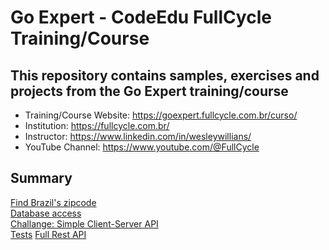 # Go Expert - CodeEdu FullCycle Training/Course

## This repository contains samples, exercises and projects from the Go Expert training/course  
* Training/Course Website: https://goexpert.fullcycle.com.br/curso/
* Institution: https://fullcycle.com.br/
* Instructor: https://www.linkedin.com/in/wesleywillians/
* YouTube Channel: https://www.youtube.com/@FullCycle

## Summary

[Find Brazil's zipcode]()  
[Database access]()  
[Challange: Simple Client-Server API]()  
[Tests]()
[Full Rest API]()